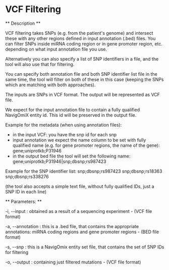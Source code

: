 # VCF Filtering

** Description **

VCF filtering takes SNPs (e.g. from the patient's genome) and intersect these with any other 
regions defined in input annotation (.bed) files. You can filter SNPs inside miRNA coding 
region or in gene promoter region, etc. depending on what input annotation file you use. 

Alternatively you can also specify a list of SNP identifiers in a file, and the tool will also
use that for filtering.

You can specify both annotation file and both SNP identifier list file in the same time, the tool
will filter on both of these in this case (keeping the SNPs which are matching with both approaches).

The inputs are SNPs in VCF format. The output will be represented as VCF file. 

We expect for the input annotation file to contain a fully qualified NavigOmiX entity id. This 
id will be preserved in the output file. 


Example for the metadata (when using annotation files):
- in the input VCF: you have the snp id for each snp
- input annotation we expect the name column to be set with fully qualified name 
(e.g. for gene promoter regions, the name of the gene): gene;uniprotkb;P31946
- in the output bed file the tool will set the following name: gene;uniprotkb;P31946|snp;dbsnp;rs987423


Example for the SNP identifier list:
snp;dbsnp;rs987423
snp;dbsnp;rs18363
snp;dbsnp;rs338276

(the tool also accepts a simple text file, without fully qualified IDs, just a SNP ID in each line)

** Parameters: **

-i, --input <file path> : obtained as a result of a sequencing experiment - (VCF file format)

-a, --annotation <file path> : this is a .bed file, that contains the appropriate annotations: miRNA coding regions and gene promoter regions - (BED file format)

-s, --snp <file path> : this is a NavigOmix entity set file, that contains the set of SNP IDs for filtering

-o, --output <file path> : containing just filtered mutations - (VCF file format)

